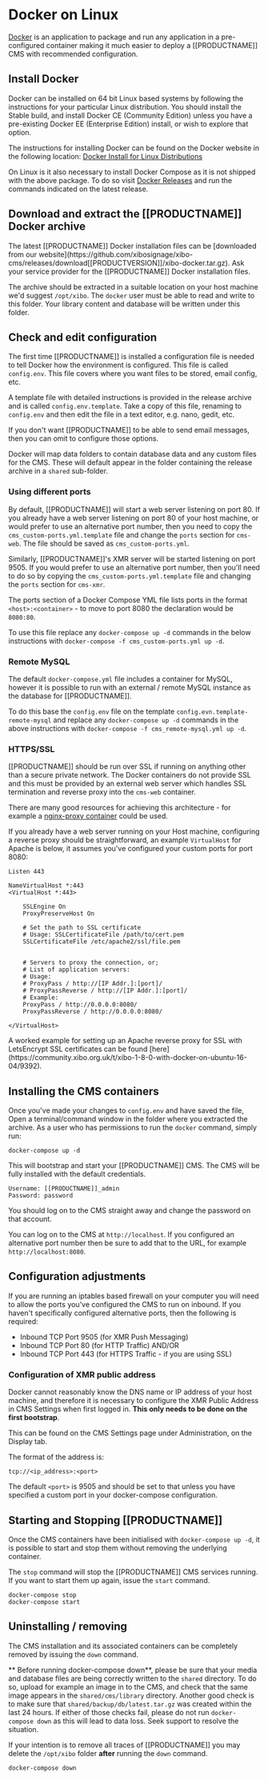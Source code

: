 <!--toc=cms_installation-->
# Docker on Linux
[Docker](https://docker.com/) is an application to package and run any
application in a pre-configured container making it much easier to deploy
a [[PRODUCTNAME]] CMS with recommended configuration.

## Install Docker
Docker can be installed on 64 bit Linux based systems by following the
instructions for your particular Linux distribution. You should install the
Stable build, and install Docker CE (Community Edition) unless you have a
pre-existing Docker EE (Enterprise Edition) install, or wish to explore that
option.

The instructions for installing Docker can be found on the Docker website in
the following location: [Docker Install for Linux
Distributions](https://docs.docker.com/engine/installation/)

On Linux is it also necessary to install Docker Compose as it is not shipped
with the above package. To do so visit [Docker
Releases](https://github.com/docker/compose/releases/latest) and run the
commands indicated on the latest release.

## Download and extract the [[PRODUCTNAME]] Docker archive
<nonwhite>
The latest [[PRODUCTNAME]] Docker installation files can be [downloaded
from our website](https://github.com/xibosignage/xibo-cms/releases/download[[PRODUCTVERSION]]/xibo-docker.tar.gz).
</nonwhite>

<white>
Ask your service provider for the [[PRODUCTNAME]] Docker installation files.
</white>

The archive should be extracted in a suitable location on your host machine
we'd suggest `/opt/xibo`. The `docker` user must be able to read and write to
this folder. Your library content and database will be written under this
folder.

## Check and edit configuration
The first time [[PRODUCTNAME]] is installed a configuration file is needed to
tell Docker how the environment is configured. This file is called `config.env`.
This file covers where you want files to be stored, email config, etc.

A template file with detailed instructions is provided in the release archive
and is called `config.env.template`. Take a copy of this file, renaming to
`config.env` and then edit the file in a text editor, e.g. nano, gedit, etc.

If you don't want [[PRODUCTNAME]] to be able to send email messages, then you
can omit to configure those options.

Docker will map data folders to contain database data and any custom files for
the CMS. These will default appear in the folder containing the release archive
in a `shared` sub-folder.

### Using different ports
By default, [[PRODUCTNAME]] will start a web server listening on port 80. If you
already have a web server listening on port 80 of your host machine, or would
prefer to use an alternative port number, then you need to copy the
`cms_custom-ports.yml.template` file and change the `ports` section for
`cms-web`. The file should be saved as `cms_custom-ports.yml`.

Similarly, [[PRODUCTNAME]]'s XMR server will be started listening on port 9505.
If you would prefer to use an alternative port number, then you'll need to do so
by copying the `cms_custom-ports.yml.template` file and changing the `ports`
section for `cms-xmr`.

The ports section of a Docker Compose YML file lists ports in the format
`<host>:<container>` - to move to port 8080 the declaration would be `8080:80`.

To use this file replace any `docker-compose up -d` commands in the below
instructions with `docker-compose -f cms_custom-ports.yml up -d`.

### Remote MySQL
The default `docker-compose.yml` file includes a container for MySQL, however it
is possible to run with an external / remote MySQL instance as the database for
[[PRODUCTNAME]].

To do this base the `config.env` file on the template
`config.evn.template-remote-mysql` and replace any `docker-compose up -d`
commands in the above instructions with `docker-compose -f cms_remote-mysql.yml
up -d`.


### HTTPS/SSL
[[PRODUCTNAME]] should be run over SSL if running on anything other than a
secure private network. The Docker containers do not provide SSL and this must
be provided by an external web server which handles SSL termination and reverse
proxy into the `cms-web` container.

There are many good resources for achieving this architecture - for example a
[nginx-proxy container](https://github.com/jwilder/nginx-proxy) could be used.

If you already have a web server running on your Host machine, configuring a
reverse proxy should be straightforward, an example `VirtualHost` for Apache is
below, it assumes you've configured your custom ports for port 8080:

```
Listen 443

NameVirtualHost *:443
<VirtualHost *:443>

    SSLEngine On
    ProxyPreserveHost On

    # Set the path to SSL certificate
    # Usage: SSLCertificateFile /path/to/cert.pem
    SSLCertificateFile /etc/apache2/ssl/file.pem


    # Servers to proxy the connection, or;
    # List of application servers:
    # Usage:
    # ProxyPass / http://[IP Addr.]:[port]/
    # ProxyPassReverse / http://[IP Addr.]:[port]/
    # Example:
    ProxyPass / http://0.0.0.0:8080/
    ProxyPassReverse / http://0.0.0.0:8080/

</VirtualHost>
```

<nonwhite>
A worked example for setting up an Apache reverse proxy for SSL with LetsEncrypt
SSL certificates can be found
[here](https://community.xibo.org.uk/t/xibo-1-8-0-with-docker-on-ubuntu-16-04/9392).
</nonwhite>

## Installing the CMS containers
Once you've made your changes to `config.env` and have saved the file, Open a
terminal/command window in the folder where you extracted the archive. As a user
who has permissions to run the `docker` command, simply run:

```
docker-compose up -d
```

This will bootstrap and start your [[PRODUCTNAME]] CMS. The CMS will be fully
installed with the default credentials.

```
Username: [[PRODUCTNAME]]_admin
Password: password
```

You should log on to the CMS straight away and change the password on that
account.

You can log on to the CMS at `http://localhost`. If you configured an
alternative port number then be sure to add that to the URL, for example
`http://localhost:8080`.

## Configuration adjustments
If you are running an iptables based firewall on your computer you will need to
allow the ports you've configured the CMS to run on inbound. If you haven't
specifically configured alternative ports, then the following is required:

- Inbound TCP Port 9505 (for XMR Push Messaging)
- Inbound TCP Port 80 (for HTTP Traffic) AND/OR
- Inbound TCP Port 443 (for HTTPS Traffic - if you are using SSL)

### Configuration of XMR public address
Docker cannot reasonably know the DNS name or IP address of your host machine,
and therefore it is necessary to configure the XMR Public Address in CMS
Settings when first logged in. **This only needs to be done on the first
bootstrap**.

This can be found on the CMS Settings page under Administration, on the Display
tab.

The format of the address is:

```
tcp://<ip_address>:<port>
```

The default `<port>` is 9505 and should be set to that unless you have specified
a custom port in your docker-compose configuration.

## Starting and Stopping [[PRODUCTNAME]]
Once the CMS containers have been initialised with `docker-compose up -d`, it
is possible to start and stop them without removing the underlying container.

The `stop` command will stop the [[PRODUCTNAME]] CMS services running. If you
want to start them up again, issue the `start` command.

```
docker-compose stop
docker-compose start
```

## Uninstalling / removing
The CMS installation and its associated containers can be completely removed by
issuing the `down` command.

** Before running docker-compose down**, please be sure that your media and
database files are being correctly written to the `shared` directory. To do so,
upload for example an image in to the CMS, and check that the same image
appears in the `shared/cms/library` directory. Another good check is to make
sure that `shared/backup/db/latest.tar.gz` was created within the last 24
hours. If either of those checks fail, please do not run `docker-compose
down` as this will lead to data loss. Seek support to resolve the situation.

If your intention is to remove all traces of [[PRODUCTNAME]] you may delete
the `/opt/xibo` folder **after** running the `down` command.

```
docker-compose down
```
